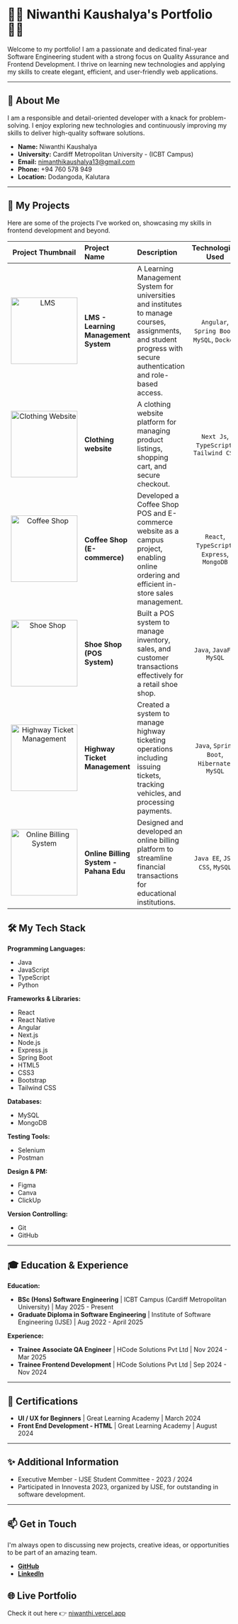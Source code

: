 # 👩‍💻 Niwanthi Kaushalya's Portfolio 👩‍💻

Welcome to my portfolio! I am a passionate and dedicated final-year Software Engineering student with a strong focus on Quality Assurance and Frontend Development. I thrive on learning new technologies and applying my skills to create elegant, efficient, and user-friendly web applications.

---

## 🌟 About Me

I am a responsible and detail-oriented developer with a knack for problem-solving. I enjoy exploring new technologies and continuously improving my skills to deliver high-quality software solutions.

* **Name:** Niwanthi Kaushalya
* **University:** Cardiff Metropolitan University - (ICBT Campus)
* **Email:** nimanthikaushalya13@gmail.com
* **Phone:** +94 760 578 949
* **Location:** Dodangoda, Kalutara

---

## 🚀 My Projects

Here are some of the projects I've worked on, showcasing my skills in frontend development and beyond.

| Project Thumbnail | Project Name | Description | Technologies Used | Link |
| :---: | :--- | :--- | :---: | :---: |
| <img src="https://cdn.elearningindustry.com/wp-content/uploads/2016/12/challenges-benefits-of-learning-management-systems.png" alt="LMS" width="150"/> | **LMS - Learning Management System** | A Learning Management System for universities and institutes to manage courses, assignments, and student progress with secure authentication and role-based access. | `Angular`, `Spring Boot`, `MySQL`, `Docker` |  |
| <img src="https://i.pinimg.com/1200x/52/3b/a7/523ba7ef041e84a5ec10c6dd8610844c.jpg" alt="Clothing Website" width="150"/> | **Clothing website** | A clothing website platform for managing product listings, shopping cart, and secure checkout. | `Next Js`, `TypeScript`, `Tailwind CSS` | [View on GitHub](https://github.com/Kaushalya13/Clothing-Website.git) |
| <img src="https://colorlib.com/wp/wp-content/uploads/sites/2/coffee-free-template.jpg.avif" alt="Coffee Shop" width="150"/> | **Coffee Shop (E-commerce)** | Developed a Coffee Shop POS and E-commerce website as a campus project, enabling online ordering and efficient in-store sales management. | `React`, `TypeScript`, `Express`, `MongoDB` | [View on GitHub](https://github.com/Kaushalya13/Coffee-Shop-FE.git) |
| <img src="https://i0.wp.com/tagrain.com/wp-content/uploads/2022/09/foot-8.png?w=1325&ssl=1" alt="Shoe Shop" width="150"/> | **Shoe Shop (POS System)** | Built a POS system to manage inventory, sales, and customer transactions effectively for a retail shoe shop. | `Java`, `JavaFX`, `MySQL` | [View on GitHub](https://github.com/Kaushalya13/Shoe_Shop_Front_End.git) |
| <img src="https://framerusercontent.com/images/i2GfBUX3y39OD6U7wLYGPiZezLw.png?width=1500&height=847" alt="Highway Ticket Management" width="150"/> | **Highway Ticket Management** | Created a system to manage highway ticketing operations including issuing tickets, tracking vehicles, and processing payments. | `Java`, `Spring Boot`, `Hibernate`, `MySQL` | [View on GitHub](https://github.com/Kaushalya13/Highway-Ticket-Management-System.git) |
| <img src="https://media.istockphoto.com/id/1005938962/photo/customer-buying-books.webp?s=2048x2048&w=is&k=20&c=x6qzf56bCSvXWejFnVSNvG7ZZ2XmAIwiuI3-6pR2svc=" alt="Online Billing System" width="150"/> | **Online Billing System - Pahana Edu** | Designed and developed an online billing platform to streamline financial transactions for educational institutions. | `Java EE`, `JSP`, `CSS`, `MySQL` | [View on GitHub](https://github.com/Kaushalya13/OnlineBillingSystem-PahanaEdu.git) |

## 🛠️ My Tech Stack

**Programming Languages:**
* Java
* JavaScript
* TypeScript
* Python

**Frameworks & Libraries:**
* React
* React Native
* Angular
* Next.js
* Node.js
* Express.js
* Spring Boot
* HTML5
* CSS3
* Bootstrap
* Tailwind CSS

**Databases:**
* MySQL
* MongoDB

**Testing Tools:**
* Selenium
* Postman

**Design & PM:**
* Figma
* Canva
* ClickUp

**Version Controlling:**
* Git
* GitHub

---

## 🎓 Education & Experience

**Education:**
* **BSc (Hons) Software Engineering** | ICBT Campus (Cardiff Metropolitan University) | May 2025 - Present
* **Graduate Diploma in Software Engineering** | Institute of Software Engineering (IJSE) | Aug 2022 - April 2025

**Experience:**
* **Trainee Associate QA Engineer** | HCode Solutions Pvt Ltd | Nov 2024 - Mar 2025
* **Trainee Frontend Development** | HCode Solutions Pvt Ltd | Sep 2024 - Nov 2024

---

## 📜 Certifications

* **UI / UX for Beginners** | Great Learning Academy | March 2024
* **Front End Development - HTML** | Great Learning Academy | August 2024

---

## ✨ Additional Information

* Executive Member - IJSE Student Committee - 2023 / 2024
* Participated in Innovesta 2023, organized by IJSE, for outstanding in software development.

---

## 📫 Get in Touch

I'm always open to discussing new projects, creative ideas, or opportunities to be part of an amazing team.

* **[GitHub](https://github.com/Kaushalya13)**
* **[LinkedIn](https://www.linkedin.com/in/niwanthi-kaushalya/)**


## 🌐 Live Portfolio
Check it out here 👉 [niwanthi.vercel.app](https://niwanthi.vercel.app/)
